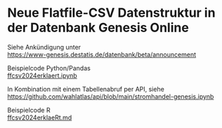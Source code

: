 # Neue Flatfile-CSV Datenstruktur in der Datenbank Genesis Online

Siehe Ankündigung unter  
https://www-genesis.destatis.de/datenbank/beta/announcement  

Beispielcode Python/Pandas  
[ffcsv2024erklaert.ipynb](ffcsv2024erklaert.ipynb)

In Kombination mit einem Tabellenabruf per API, siehe
https://github.com/wahlatlas/api/blob/main/stromhandel-genesis.ipynb
  
Beispielcode R  
[ffcsv2024erklaeRt.md](ffcsv2024erklaeRt.md)
